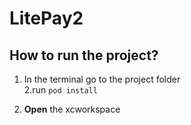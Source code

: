 # LitePay2

## How to run the project?
1. In the terminal go to the project folder  
2.run `pod install`

3. **Open** the xcworkspace
